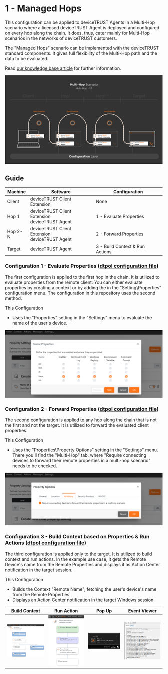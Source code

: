 # 1 - Managed Hops

This configuration can be applied to deviceTRUST Agents in a Multi-Hop scenario where a licensed deviceTRUST Agent is deployed and configured on every hop along the chain. It does, thus, cater mainly for Multi-Hop scenarios in the networks of deviceTRUST customers.

The "Managed Hops" scenario can be implemented with the deviceTRUST standard components. It gives full flexibility of the Multi-Hop path and the data to be evaluated.

Read [our knowledge base article](https://app.hubspot.com/knowledge/7075732/edit/93463466337) for further information.

![1 - Managed Hops](../../_assets/images/multi-hop/1-ManagedHops/01_Architecture.png)

## Guide

| Machine | Software                                            | Configuration                   |
|---------|-----------------------------------------------------|---------------------------------|
| Client  | deviceTRUST Client Extension                        | None                            |
| Hop 1   | deviceTRUST Client Extension <br> deviceTRUST Agent | 1 - Evaluate Properties         |
| Hop 2-N | deviceTRUST Client Extension <br> deviceTRUST Agent | 2 - Forward Properties          |
| Target  | deviceTRUST Agent                                   | 3 - Build Context & Run Actions |

### Configuration 1 - Evaluate Properties ([dtpol configuration file](./dT_C_MH_1-ManagedHops_1_Hop1.dtpol))

The first configuration is applied to the first hop in the chain. It is utilized to evaluate properties from the remote client. You can either evaluate properties by creating a context or by adding the in the "Setting\Properties" configuration menu. The configuration in this repository uses the second method.

This Configuration

- Uses the "Properties" setting in the "Settings" menu to evaluate the name of the user's device.

<img src="../../_assets/images/multi-hop/1-ManagedHops/02_EvaluateRemoteProperties.png" alt="Evaluate Remote Properties" title="Evaluate Remote Properties" width="600">

### Configuration 2 - Forward Properties ([dtpol configuration file](./dT_C_MH_1-ManagedHops_2_Hop2-HopN.dtpol))

The second configuration is applied to any hop along the chain that is not the first and not the target. It is utilized to forward the evaluated client properties.

This Configuration

- Uses the "Properties\Property Options" setting in the "Settings" menu. There you'll find the "Multi-Hop" tab, where "Require connecting devices to forward their remote properties in a multi-hop scenario" needs to be checked.

<img src="../../_assets/images/multi-hop/1-ManagedHops/03_ForwardProperties.png" alt="Forward Properties" title="Forward Properties" width="600">

### Configuration 3 - Build Context based on Properties & Run Actions ([dtpol configuration file](./dT_C_MH_1-ManagedHops_3_Target.dtpol))

The third configuration is applied only to the target. It is utilized to build context and run actions. In the example use case, it gets the Remote Device's name from the Remote Properties and displays it as Action Center notification in the target session.

This Configuration

- Builds the Context "Remote Name", fetching the user's device's name from the Remote Properties.
- Displays an Action Center notification in the target Windows session.

| Build Context | Run Action | Pop Up | Event Viewer |
|---------------|------------|--------|--------------|
|<img src="../../_assets/images/multi-hop/1-ManagedHops/04_Context.png" alt="Built Context" title="Built Context" width="200"> | <img src="../../_assets/images/multi-hop/1-ManagedHops/05_Action.png" alt="Run Actions" title="Run Actions" width="200"> | <img src="../../_assets/images/multi-hop/1-ManagedHops/06_PopUp.png" alt="Pop Up" title="Pop Up" width="200"> | <img src="../../_assets/images/multi-hop/1-ManagedHops/07_Eventviewer.png" alt="Event Viewer" title="Event Viewer" width="200"> |
